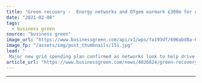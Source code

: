```yaml
---
title: "Green recovery -  Energy networks and Ofgem earmark £300m for green grid projects"
date: "2021-02-08"
tags: 
  - business green
source: "business green"
image_url: "https://www.businessgreen.com/api/v1/wps/fa193df/696abd8a-02f2-4839-b7b5-0cc1079276de/6/7EngineersEarthingCableH-national-grid-185x114.jpg"
image_fp: "/assets/img/post_thumbnails/151.jpg"
lead: "
 Major new grid spending plan confirmed as networks look to help drive green recovery ..."
article_url: "https://www.businessgreen.com/news/4026824/green-recovery-energy-networks-ofgem-earmark-gbp300m-green-grid-projects"
---
```


---
